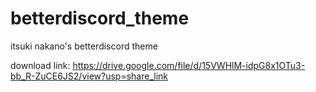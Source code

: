 # betterdiscord_theme
itsuki nakano's betterdiscord theme

download link: https://drive.google.com/file/d/15VWHlM-idpG8x1OTu3-bb_R-ZuCE6JS2/view?usp=share_link
